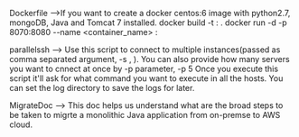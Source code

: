 Dockerfile -->If you want to create a docker centos:6 image with python2.7, mongoDB, Java and Tomcat 7 installed.
              docker build -t <imagename>:<version> .
              docker run -d -p 8070:8080 --name <container_name> <imagename>:<version>

parallelssh --> Use this script to connect to multiple instances(passed as comma separated argument, -s <server1>, <server2>).
                You can also provide how many servers you want to cnnect at once by -p parameter, -p 5
                Once you execute this script it'll ask for what command you want to execute in all the hosts.
                You can set the log directory to save the logs for later.

MigrateDoc --> This doc helps us understand what are the broad steps to be taken to migrte a monolithic Java application from
                on-premse to AWS cloud.
